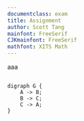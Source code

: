 ```yaml
---
documentclass: exam
title: Assignment
author: Scott Tang
mainfont: FreeSerif
CJKmainfont: FreeSerif
mathfont: XITS Math
---
```

aaa

```graphviz {#my-graph .graphviz width="15cm" caption="My Graph"}

digraph G {
    A -> B;
    B -> C;
    C -> A;
}
```


